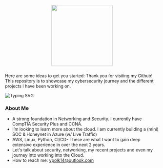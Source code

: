 

<div align="center">   
 <img height="200" src="https://gitlab.com/iruldanet/iruldanet/-/raw/main/img/gitlab-readme-banner-headerv4.gif" />
</div>

###









###
Here are some ideas to get you started:
Thank you for visiting my Github! This repository is to showcase my cybersecurity journey and the different projects I have been working on. 

  <img src="https://readme-typing-svg.herokuapp.com?font=Fira+Code&weight=500&size=25&pause=1000&color=0FC937&center=true&width=435&lines=Welcome+to+my+World" alt="Typing SVG" />
</div>


###

<h3 align="left"> About Me</h3>

-  A strong foundation in Networking and Security. I currently have CompTIA Security Plus and CCNA.
-  I’m looking to learn more about the cloud. I am currently building a (mini) SOC & Honeynet in Azure (w/ Live Traffic)
 - AWS, Linux, Python, CI/CD- These are what I want to gain deep extensive experience in over the next 2 years. 
-  Let's talk about security, networking, my recent projects and even my journey into working into the Cloud. 
-  How to reach me: vpolk14@outlook.com

